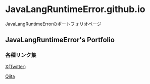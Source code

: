 # JavaLangRuntimeError.github.io
JavaLangRuntimeErrorのポートフォリオページ

## JavaLangRuntimeError's Portfolio

### 各種リンク集
[X(Twitter)](https://twitter.com/JavaLangRuntime)

[Qiita](https://qiita.com/JavaLangRuntimeError)
